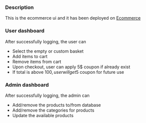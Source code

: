 ### Description
This is the ecommerce ui and it has been deployed on [Ecommerce](https://ecommerce-ls1b.onrender.com)

### User dashboard
After successfully logging, the user can 
- Select the empty or custom basket
- Add items to cart
- Remove items from cart
- Upon checkout, user can apply 5$ coupon if already exist
- If total is above 100$, user will get 5$ coupon for future use

### Admin dashboard
After successfully logging, the admin can
- Add/remove the products to/from database
- Add/remove the categories for products
- Update the available products 
